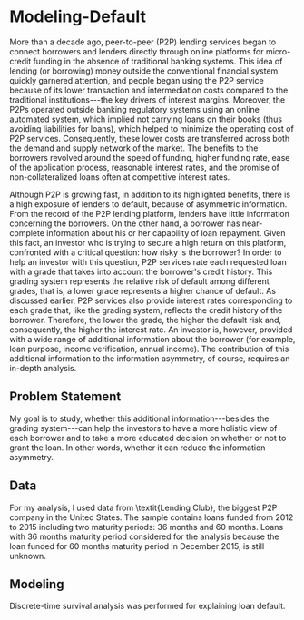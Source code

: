 # Modeling-Default
 
More than a decade ago, peer-to-peer (P2P) lending services began to connect borrowers and lenders directly through online platforms for micro-credit funding in the absence of traditional banking systems. This idea of lending (or borrowing) money outside the conventional financial system quickly garnered attention, and people began using the P2P service because of its lower transaction and intermediation costs compared to the traditional institutions---the key drivers of interest margins. Moreover, the P2Ps operated outside banking regulatory systems using an online automated system, which implied not carrying loans on their books (thus avoiding liabilities for loans), which helped to minimize the operating cost of P2P services. Consequently, these lower costs are transferred across both the demand and supply network of the market. The benefits to the borrowers revolved around the speed of funding, higher funding rate, ease of the application process, reasonable interest rates, and the promise of non-collateralized loans often at competitive interest rates.
 
 
Although P2P is growing fast, in addition to its highlighted benefits, there is a high exposure of lenders to default, because of asymmetric information. From the record of the P2P lending platform, lenders have little information concerning the borrowers. On the other hand, a borrower has near-complete information about his or her capability of loan repayment.  Given this fact, an investor who is trying to secure a high return on this platform, confronted with a critical question: how risky is the borrower?
 In order to help an investor with this question, P2P services rate each requested loan with a grade that takes into account the borrower's credit history. This grading system represents the relative risk of default among different grades, that is, a lower grade represents a higher chance of default. As discussed earlier, P2P services also provide interest rates corresponding to each grade that, like the grading system, reflects the credit history of the borrower. Therefore, the lower the grade, the higher the default risk and, consequently, the higher the interest rate. An investor is, however, provided with a wide range of additional information about the borrower (for example, loan purpose, income verification, annual income). The contribution of this additional information to the information asymmetry, of course, requires an in-depth analysis. 
 
 ## Problem Statement
 My goal is to study, whether this additional information---besides the grading system---can help the investors to have a more holistic view of each borrower and to take a more educated decision on whether or not to grant the loan. In other words, whether it can reduce the information asymmetry.
 
 ## Data 
 For my analysis, I used data from \textit{Lending Club}, the biggest P2P company in the United States. The sample contains loans funded from 2012 to 2015 including two maturity periods: 36 months and 60 months. Loans with 36 months maturity period considered for the analysis because the loan funded for 60 months maturity period in December 2015, is still unknown.
  
 ## Modeling
 Discrete-time survival analysis was performed for explaining loan default.
